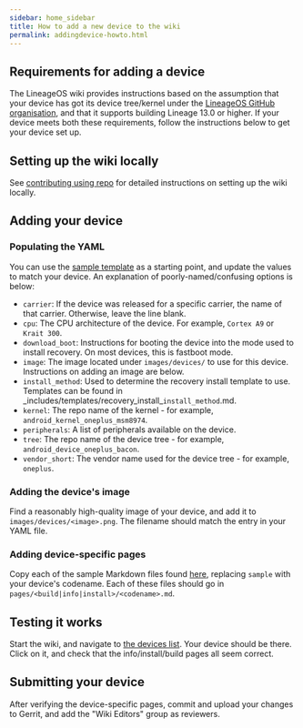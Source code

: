 ```yaml
---
sidebar: home_sidebar
title: How to add a new device to the wiki
permalink: addingdevice-howto.html
---
```


## Requirements for adding a device

The LineageOS wiki provides instructions based on the assumption that your device has got its device tree/kernel
under the [LineageOS GitHub organisation](https://github.com/LineageOS), and that it supports building Lineage 13.0 or higher. If your device meets
both these requirements, follow the instructions below to get your device set up.

## Setting up the wiki locally

See [contributing using repo](contributing_using_repo.html) for detailed instructions on setting up the wiki locally.

## Adding your device

### Populating the YAML

You can use the [sample template](https://github.com/LineageOS/lineage_wiki/blob/master/device_sample/sample.yml) as a starting point, and
update the values to match your device. An explanation of poorly-named/confusing options is below:

* `carrier`: If the device was released for a specific carrier, the name of that carrier. Otherwise, leave the line blank.
* `cpu`: The CPU architecture of the device. For example, `Cortex A9` or `Krait 300`.
* `download_boot`: Instructions for booting the device into the mode used to install recovery. On most devices, this is fastboot mode.
* `image`: The image located under `images/devices/` to use for this device. Instructions on adding an image are below.
* `install_method`: Used to determine the recovery install template to use. Templates can be found in \_includes/templates/recovery\_install\_`install_method`.md.
* `kernel`: The repo name of the kernel - for example, `android_kernel_oneplus_msm8974`.
* `peripherals`: A list of peripherals available on the device.
* `tree`: The repo name of the device tree - for example, `android_device_oneplus_bacon`.
* `vendor_short`: The vendor name used for the device tree - for example, `oneplus`.

### Adding the device's image

Find a reasonably high-quality image of your device, and add it to `images/devices/<image>.png`. The filename should match the
entry in your YAML file.

### Adding device-specific pages

Copy each of the sample Markdown files found [here](https://github.com/LineageOS/lineage_wiki/tree/master/device_sample), replacing `sample` with your
device's codename. Each of these files should go in `pages/<build|info|install>/<codename>.md`.

## Testing it works

Start the wiki, and navigate to [the devices list](http://localhost:4000/devices.html). Your device should be there.
Click on it, and check that the info/install/build pages all seem correct.

## Submitting your device

After verifying the device-specific pages, commit and upload your changes to Gerrit, and add the "Wiki Editors" group as reviewers.
